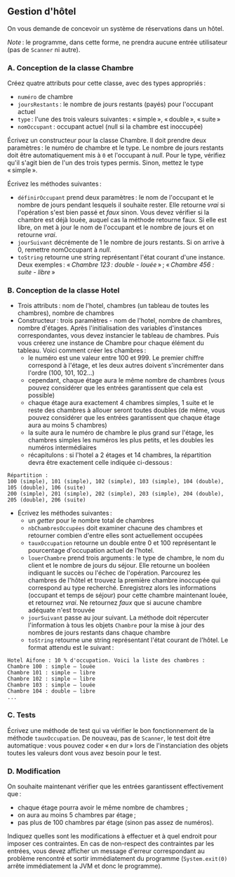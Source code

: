 ## Gestion d'hôtel

On vous demande de concevoir un système de réservations dans un hôtel.

*Note* : le programme, dans cette forme, ne prendra aucune entrée utilisateur (pas de `Scanner` ni autre).

### A. Conception de la classe Chambre

Créez quatre attributs pour cette classe, avec des types appropriés :

- `numéro` de chambre
- `joursRestants` : le nombre de jours restants (payés) pour l'occupant actuel
- `type` : l'une des trois valeurs suivantes : « simple », « double », « suite »
- `nomOccupant` : occupant actuel (null si la chambre est inoccupée)

Écrivez un constructeur pour la classe Chambre. Il doit prendre deux paramètres : le numéro de chambre et le type. Le nombre de jours restants doit être automatiquement mis à `0` et l'occupant à _null_. Pour le type, vérifiez qu'il s'agit bien de l'un des trois types permis. Sinon, mettez le type « simple ».

Écrivez les méthodes suivantes :

- `définirOccupant` prend deux paramètres : le nom de l'occupant et le nombre de jours pendant lesquels il souhaite rester. Elle retourne _vrai_ si l'opération s'est bien passé et _faux_ sinon. Vous devez vérifier si la chambre est déjà louée, auquel cas la méthode retourne faux. Si elle est libre, on met à jour le nom de l'occupant et le nombre de jours et on retourne _vrai_.
- `jourSuivant` décrémente de 1 le nombre de jours restants. Si on arrive à 0, remettre nomOccupant à _null_.
- `toString` retourne une string représentant l'état courant d'une instance. Deux exemples : « *Chambre 123 : double - louée* » ; « *Chambre 456 : suite - libre* »

### B. Conception de la classe Hotel

- Trois attributs : nom de l'hotel, chambres (un tableau de toutes les chambres), nombre de chambres
- Constructeur : trois paramètres - nom de l'hotel, nombre de chambres, nombre d'étages. Après l'initialisation des variables d'instances correspondantes, vous devez instancier le tableau de chambres. Puis vous créerez une instance de Chambre pour chaque élément du tableau. Voici comment créer les chambres :
  - le numéro est une valeur entre 100 et 999. Le premier chiffre correspond à l'étage, et les deux autres doivent s'incrémenter dans l'ordre (100, 101, 102...)
  - cependant, chaque étage aura le même nombre de chambres (vous pouvez considérer que les entrées garantissent que cela est possible)
  - chaque étage aura exactement 4 chambres simples, 1 suite et le reste des chambres à allouer seront toutes doubles (de même, vous pouvez considérer que les entrées garantissent que chaque étage aura au moins 5 chambres)
  - la suite aura le numéro de chambre le plus grand sur l'étage, les chambres simples les numéros les plus petits, et les doubles les numéros intermédiaires
  - récapitulons : si l'hotel a 2 étages et 14 chambres, la répartition devra être exactement celle indiquée ci-dessous :

```
Répartition :
100 (simple), 101 (simple), 102 (simple), 103 (simple), 104 (double), 105 (double), 106 (suite)
200 (simple), 201 (simple), 202 (simple), 203 (simple), 204 (double), 205 (double), 206 (suite)
```

- Écrivez les méthodes suivantes :
  - un _getter_ pour le nombre total de chambres
  - `nbChambresOccupées` doit examiner chacune des chambres et retourner combien d'entre elles sont actuellement occupées
  - `tauxOccupation` retourne un double entre 0 et 100 représentant le pourcentage d'occupation actuel de l'hotel.
  - `louerChambre` prend trois arguments : le type de chambre, le nom du client et le nombre de jours du séjour. Elle retourne un booléen indiquant le succès ou l'échec de l'opération. Parcourez les chambres de l'hôtel et trouvez la première chambre inoccupée qui correspond au type recherché. Enregistrez alors les informations (occupant et temps de séjour) pour cette chambre maintenant louée, et retournez _vrai_. Ne retournez _faux_ que si aucune chambre adéquate n'est trouvée
  - `jourSuivant` passe au jour suivant. La méthode doit répercuter l'information à tous les objets `Chambre` pour la mise à jour des nombres de jours restants dans chaque chambre
  - `toString` retourne une string représentant l'état courant de l'hôtel. Le format attendu est le suivant :

```
Hotel Aifone : 10 % d'occupation. Voici la liste des chambres :
Chambre 100 : simple – louée
Chambre 101 : simple – libre
Chambre 102 : simple – libre
Chambre 103 : simple – louée
Chambre 104 : double – libre
...
```

### C. Tests

Écrivez une méthode de test qui va vérifier le bon fonctionnement de la méthode `tauxOccupation`. De nouveau, pas de `Scanner`, le test doit être automatique : vous pouvez coder « en dur » lors de l'instanciation des objets toutes les valeurs dont vous avez besoin pour le test.

### D. Modification

On souhaite maintenant vérifier que les entrées garantissent effectivement que :

- chaque étage pourra avoir le même nombre de chambres ;
- on aura au moins 5 chambres par étage ;
- pas plus de 100 chambres par étage (sinon pas assez de numéros).

Indiquez quelles sont les modifications à effectuer et à quel endroit pour imposer ces contraintes. En cas de non-respect des contraintes par les entrées, vous devez afficher un message d'erreur correspondant au problème rencontré et sortir immédiatement du programme (`System.exit(0)` arrête immédiatement la JVM et donc le programme).

